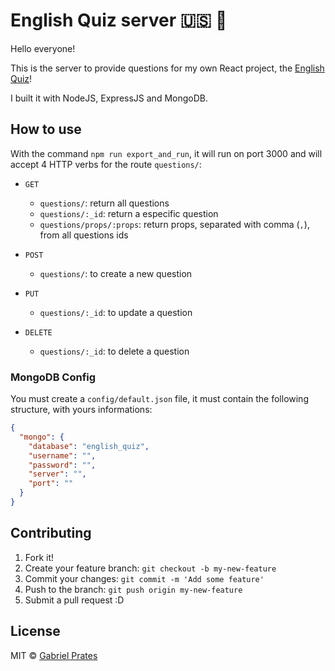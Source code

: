 # English Quiz server :us: :game_die:

Hello everyone!

This is the server to provide questions for my own React project, the [English Quiz](https://github.com/gabsprates/english-quiz)!

I built it with NodeJS, ExpressJS and MongoDB.

## How to use

With the command `npm run export_and_run`, it will run on port 3000 and will accept 4 HTTP verbs for the route `questions/`:

* `GET`
  * `questions/`: return all questions
  * `questions/:_id`: return a especific question
  * `questions/props/:props`: return props, separated with comma (`,`), from all questions ids

* `POST`
  * `questions/`: to create a new question

* `PUT`
  * `questions/:_id`: to update a question

* `DELETE`
  * `questions/:_id`: to delete a question

### MongoDB Config

You must create a `config/default.json` file, it must contain the following structure, with yours informations:

```json
{
  "mongo": {
    "database": "english_quiz",
    "username": "",
    "password": "",
    "server": "",
    "port": ""
  }
}
```

## Contributing

1. Fork it!
2. Create your feature branch: `git checkout -b my-new-feature`
3. Commit your changes: `git commit -m 'Add some feature'`
4. Push to the branch: `git push origin my-new-feature`
5. Submit a pull request :D

## License

MIT © [Gabriel Prates](http://gabsprates.com)
